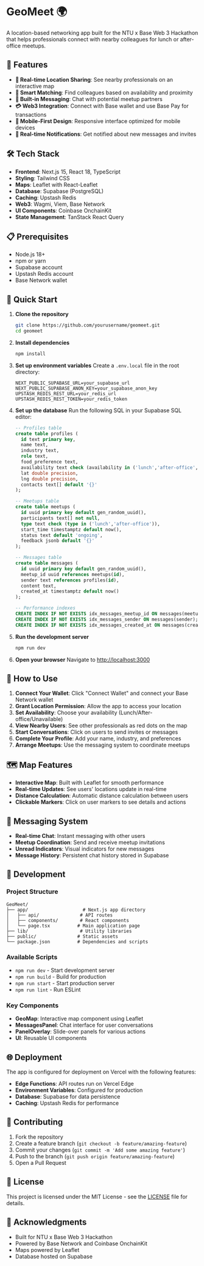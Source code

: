 # GeoMeet 🌍

A location-based networking app built for the NTU x Base Web 3 Hackathon that helps professionals connect with nearby colleagues for lunch or after-office meetups.

## 🚀 Features

- **📍 Real-time Location Sharing**: See nearby professionals on an interactive map
- **🤝 Smart Matching**: Find colleagues based on availability and proximity
- **💬 Built-in Messaging**: Chat with potential meetup partners
- **💳 Web3 Integration**: Connect with Base wallet and use Base Pay for transactions
- **📱 Mobile-First Design**: Responsive interface optimized for mobile devices
- **🔔 Real-time Notifications**: Get notified about new messages and invites

## 🛠️ Tech Stack

- **Frontend**: Next.js 15, React 18, TypeScript
- **Styling**: Tailwind CSS
- **Maps**: Leaflet with React-Leaflet
- **Database**: Supabase (PostgreSQL)
- **Caching**: Upstash Redis
- **Web3**: Wagmi, Viem, Base Network
- **UI Components**: Coinbase OnchainKit
- **State Management**: TanStack React Query

## 📋 Prerequisites

- Node.js 18+ 
- npm or yarn
- Supabase account
- Upstash Redis account
- Base Network wallet

## 🚀 Quick Start

1. **Clone the repository**
   ```bash
   git clone https://github.com/yourusername/geomeet.git
   cd geomeet
   ```

2. **Install dependencies**
   ```bash
   npm install
   ```

3. **Set up environment variables**
   Create a `.env.local` file in the root directory:
   ```env
   NEXT_PUBLIC_SUPABASE_URL=your_supabase_url
   NEXT_PUBLIC_SUPABASE_ANON_KEY=your_supabase_anon_key
   UPSTASH_REDIS_REST_URL=your_redis_url
   UPSTASH_REDIS_REST_TOKEN=your_redis_token
   ```

4. **Set up the database**
   Run the following SQL in your Supabase SQL editor:
   ```sql
   -- Profiles table
   create table profiles (
     id text primary key,
     name text,
     industry text,
     role text,
     food_preference text,
     availability text check (availability in ('lunch','after-office', 'unavailable')),
     lat double precision,
     lng double precision,
     contacts text[] default '{}'
   );

   -- Meetups table
   create table meetups (
     id uuid primary key default gen_random_uuid(),
     participants text[] not null,
     type text check (type in ('lunch','after-office')),
     start_time timestamptz default now(),
     status text default 'ongoing',
     feedback jsonb default '{}'
   );

   -- Messages table
   create table messages (
     id uuid primary key default gen_random_uuid(),
     meetup_id uuid references meetups(id),
     sender text references profiles(id),
     content text,
     created_at timestamptz default now()
   );

   -- Performance indexes
   CREATE INDEX IF NOT EXISTS idx_messages_meetup_id ON messages(meetup_id);
   CREATE INDEX IF NOT EXISTS idx_messages_sender ON messages(sender);
   CREATE INDEX IF NOT EXISTS idx_messages_created_at ON messages(created_at);
   ```

5. **Run the development server**
   ```bash
   npm run dev
   ```

6. **Open your browser**
   Navigate to [http://localhost:3000](http://localhost:3000)

## 📱 How to Use

1. **Connect Your Wallet**: Click "Connect Wallet" and connect your Base Network wallet
2. **Grant Location Permission**: Allow the app to access your location
3. **Set Availability**: Choose your availability (Lunch/After-office/Unavailable)
4. **View Nearby Users**: See other professionals as red dots on the map
5. **Start Conversations**: Click on users to send invites or messages
6. **Complete Your Profile**: Add your name, industry, and preferences
7. **Arrange Meetups**: Use the messaging system to coordinate meetups

## 🗺️ Map Features

- **Interactive Map**: Built with Leaflet for smooth performance
- **Real-time Updates**: See users' locations update in real-time
- **Distance Calculation**: Automatic distance calculation between users
- **Clickable Markers**: Click on user markers to see details and actions

## 💬 Messaging System

- **Real-time Chat**: Instant messaging with other users
- **Meetup Coordination**: Send and receive meetup invitations
- **Unread Indicators**: Visual indicators for new messages
- **Message History**: Persistent chat history stored in Supabase

## 🔧 Development

### Project Structure
```
GeoMeet/
├── app/                    # Next.js app directory
│   ├── api/               # API routes
│   ├── components/        # React components
│   └── page.tsx          # Main application page
├── lib/                   # Utility libraries
├── public/               # Static assets
└── package.json          # Dependencies and scripts
```

### Available Scripts

- `npm run dev` - Start development server
- `npm run build` - Build for production
- `npm run start` - Start production server
- `npm run lint` - Run ESLint

### Key Components

- **GeoMap**: Interactive map component using Leaflet
- **MessagesPanel**: Chat interface for user conversations
- **PanelOverlay**: Slide-over panels for various actions
- **UI**: Reusable UI components

## 🌐 Deployment

The app is configured for deployment on Vercel with the following features:

- **Edge Functions**: API routes run on Vercel Edge
- **Environment Variables**: Configured for production
- **Database**: Supabase for data persistence
- **Caching**: Upstash Redis for performance

## 🤝 Contributing

1. Fork the repository
2. Create a feature branch (`git checkout -b feature/amazing-feature`)
3. Commit your changes (`git commit -m 'Add some amazing feature'`)
4. Push to the branch (`git push origin feature/amazing-feature`)
5. Open a Pull Request

## 📄 License

This project is licensed under the MIT License - see the [LICENSE](LICENSE) file for details.

## 🙏 Acknowledgments

- Built for NTU x Base Web 3 Hackathon
- Powered by Base Network and Coinbase OnchainKit
- Maps powered by Leaflet
- Database hosted on Supabase


